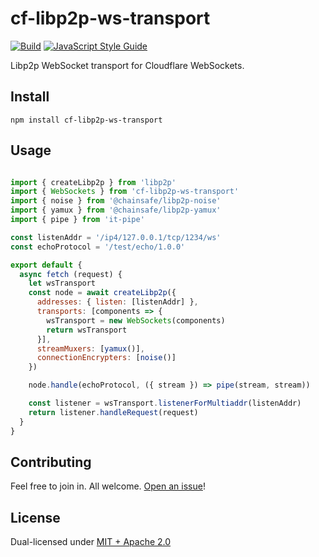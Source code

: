 # cf-libp2p-ws-transport

[![Build](https://github.com/alanshaw/cf-libp2p-ws-transport/actions/workflows/build.yml/badge.svg)](https://github.com/alanshaw/cf-libp2p-ws-transport/actions/workflows/build.yml)
[![JavaScript Style Guide](https://img.shields.io/badge/code_style-standard-brightgreen.svg)](https://standardjs.com)

Libp2p WebSocket transport for Cloudflare WebSockets.

## Install

```
npm install cf-libp2p-ws-transport
```

## Usage

```js

import { createLibp2p } from 'libp2p'
import { WebSockets } from 'cf-libp2p-ws-transport'
import { noise } from '@chainsafe/libp2p-noise'
import { yamux } from '@chainsafe/libp2p-yamux'
import { pipe } from 'it-pipe'

const listenAddr = '/ip4/127.0.0.1/tcp/1234/ws'
const echoProtocol = '/test/echo/1.0.0'

export default {
  async fetch (request) {
    let wsTransport
    const node = await createLibp2p({
      addresses: { listen: [listenAddr] },
      transports: [components => {
        wsTransport = new WebSockets(components)
        return wsTransport
      }],
      streamMuxers: [yamux()],
      connectionEncrypters: [noise()]
    })

    node.handle(echoProtocol, ({ stream }) => pipe(stream, stream))

    const listener = wsTransport.listenerForMultiaddr(listenAddr)
    return listener.handleRequest(request)
  }
}
```

## Contributing

Feel free to join in. All welcome. [Open an issue](https://github.com/alanshaw/cf-libp2p-ws-transport/issues)!

## License

Dual-licensed under [MIT + Apache 2.0](https://github.com/alanshaw/cf-libp2p-ws-transport/blob/main/LICENSE.md)
